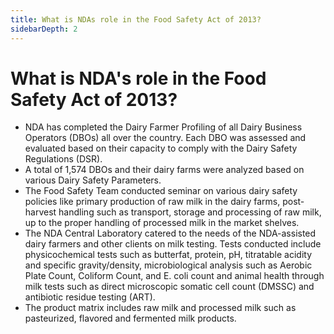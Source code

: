 ```yaml
---
title: What is NDAs role in the Food Safety Act of 2013?
sidebarDepth: 2
---
```


# What is NDA's role in the Food Safety Act of 2013?


 - NDA has completed the Dairy Farmer Profiling of all Dairy Business Operators (DBOs) all over the country. Each DBO was assessed and evaluated based on their capacity to comply with the Dairy Safety Regulations (DSR).
 - A total of 1,574 DBOs and their dairy farms were analyzed based on various Dairy Safety Parameters.
 - The Food Safety Team conducted seminar on various dairy safety policies like primary production of raw milk in the dairy farms, post-harvest handling such as transport, storage and processing of raw milk, up to the proper handling of processed milk in the market shelves.
 - The NDA Central Laboratory catered to the needs of the NDA-assisted dairy farmers and other clients on milk testing. Tests conducted include physicochemical tests such as butterfat, protein, pH, titratable acidity and specific gravity/density, microbiological analysis such as Aerobic Plate Count, Coliform Count, and E. coli count and animal health through milk tests such as direct microscopic somatic cell count (DMSSC) and antibiotic residue testing (ART).
 - The product matrix includes raw milk and processed milk such as pasteurized, flavored and fermented milk products.
